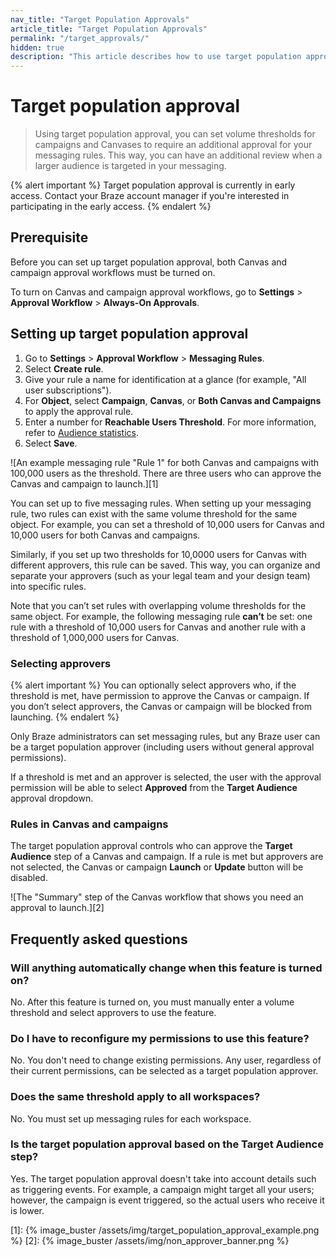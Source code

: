 ```yaml
---
nav_title: "Target Population Approvals"
article_title: "Target Population Approvals"
permalink: "/target_approvals/"
hidden: true
description: "This article describes how to use target population approvals for campaigns and Canvases with a large send volume."
---
```


# Target population approval

> Using target population approval, you can set volume thresholds for campaigns and Canvases to require an additional approval for your messaging rules. This way, you can have an additional review when a larger audience is targeted in your messaging.

{% alert important %}
Target population approval is currently in early access. Contact your Braze account manager if you're interested in participating in the early access.
{% endalert %}

## Prerequisite

Before you can set up target population approval, both Canvas and campaign approval workflows must be turned on.

To turn on Canvas and campaign approval workflows, go to **Settings** > **Approval Workflow** > **Always-On Approvals**. 

## Setting up target population approval

1. Go to **Settings** > **Approval Workflow** > **Messaging Rules**.
2. Select **Create rule**.
3. Give your rule a name for identification at a glance (for example, "All user subscriptions").
4. For **Object**, select **Campaign**, **Canvas**, or **Both Canvas and Campaigns** to apply the approval rule.
5. Enter a number for **Reachable Users Threshold**. For more information, refer to [Audience statistics]({{site.baseurl}}/user_guide/engagement_tools/campaigns/building_campaigns/targeting_users#audience-statistics).
6. Select **Save**.

![An example messaging rule "Rule 1" for both Canvas and campaigns with 100,000 users as the threshold. There are three users who can approve the Canvas and campaign to launch.][1]

You can set up to five messaging rules. When setting up your messaging rule, two rules can exist with the same volume threshold for the same object. For example, you can set a threshold of 10,000 users for Canvas and 10,000 users for both Canvas and campaigns. 

Similarly, if you set up two thresholds for 10,0000 users for Canvas with different approvers, this rule can be saved. This way, you can organize and separate your approvers (such as your legal team and your design team) into specific rules.

Note that you can’t set rules with overlapping volume thresholds for the same object. For example, the following messaging rule **can’t** be set: one rule with a threshold of 10,000 users for Canvas and another rule with a threshold of 1,000,000 users for Canvas.

### Selecting approvers

{% alert important %}
You can optionally select approvers who, if the threshold is met, have permission to approve the Canvas or campaign. If you don’t select approvers, the Canvas or campaign will be blocked from launching.
{% endalert %}

Only Braze administrators can set messaging rules, but any Braze user can be a target population approver (including users without general approval permissions). 

If a threshold is met and an approver is selected, the user with the approval permission will be able to select **Approved** from the **Target Audience** approval dropdown.

### Rules in Canvas and campaigns

The target population approval controls who can approve the **Target Audience** step of a Canvas and campaign. If a rule is met but approvers are not selected, the Canvas or campaign **Launch** or **Update** button will be disabled.

![The "Summary" step of the Canvas workflow that shows you need an approval to launch.][2]

## Frequently asked questions

### Will anything automatically change when this feature is turned on?

No. After this feature is turned on, you must manually enter a volume threshold and select approvers to use the feature.

### Do I have to reconfigure my permissions to use this feature?

No. You don't need to change existing permissions. Any user, regardless of their current permissions, can be selected as a target population approver.

### Does the same threshold apply to all workspaces?

No. You must set up messaging rules for each workspace.

### Is the target population approval based on the Target Audience step?

Yes. The target population approval doesn't take into account details such as triggering events. For example, a campaign might target all your users; however, the campaign is event triggered, so the actual users who receive it is lower.

[1]: {% image_buster /assets/img/target_population_approval_example.png %}
[2]: {% image_buster /assets/img/non_approver_banner.png %}